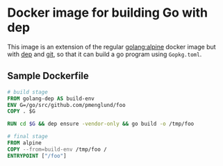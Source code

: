 # Docker image for building Go with dep

This image is an extension of the regular [golang:alpine](https://hub.docker.com/_/golang/) docker image but with [dep](https://golang.github.io/dep/) and [git](https://git-scm.com), so that it can build a go program using `Gopkg.toml`.

## Sample Dockerfile

```Dockerfile
# build stage
FROM golang-dep AS build-env
ENV G=/go/src/github.com/pmenglund/foo
COPY . $G

RUN cd $G && dep ensure -vendor-only && go build -o /tmp/foo

# final stage
FROM alpine
COPY --from=build-env /tmp/foo /
ENTRYPOINT ["/foo"]
```
